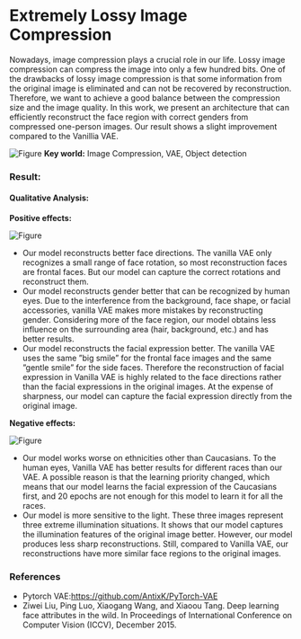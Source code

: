 # Extremely Lossy Image Compression

Nowadays, image compression plays a crucial role in our life. Lossy image compression can compress the image into only a few hundred bits. One of the drawbacks of lossy image compression is that some information from the original image is eliminated and can not be recovered by reconstruction. Therefore, we want to achieve a good balance between the compression size and the image quality. In this work, we present an architecture that can efficiently reconstruct the face region with correct genders from compressed one-person images. Our result shows a slight improvement compared to the Vanillia VAE.

![Figure](https://github.com/wen0705/Extreme_Lossy-_Image_Compression/blob/main/fig/model.png)
**Key world:**
Image Compression, VAE, Object detection
### Result:
<!-- We conduct both qualitative and quantitative comparisons of Vanilla VAE and our VAE. Due to our limited computing power on colab (one GPU with a limit using time), we only conducted 20 epoch for each module. According to \cite{Subramanian2020}, the minimum epoch number to converge is 50 for vanilla VAE, therefore, our result only shows a slight improvement compared to the Vanilla VAE, especially in quantitative analysis. -->
#### Qualitative Analysis:
**Positive effects:**

![Figure](https://github.com/wen0705/Extreme_Lossy-_Image_Compression/blob/main/fig/advantage.jpg)
- Our model reconstructs better face directions. The vanilla VAE only recognizes a small range of face rotation, so most reconstruction faces are frontal faces. But our model can capture the correct rotations and reconstruct them.
- Our model reconstructs gender better that can be recognized by human eyes. Due to the interference from the background, face shape, or facial accessories, vanilla VAE makes more mistakes by reconstructing gender. Considering more of the face region, our model obtains less influence on the surrounding area (hair, background, etc.) and has better results.
- Our model reconstructs the facial expression better. The vanilla VAE uses the same ”big smile” for the frontal face images and the same ”gentle smile” for the side faces. Therefore the reconstruction of facial expression in Vanilla VAE is highly related to the face directions rather than the facial expressions in the original images. At the expense of sharpness, our model can capture the facial expression directly from the original image.

**Negative effects:**

![Figure](https://github.com/wen0705/Extreme_Lossy-_Image_Compression/blob/main/fig/disadvantage.jpg)
- Our model works worse on ethnicities other than Caucasians. To the human eyes, Vanilla VAE has better results for different races than our VAE. A possible reason is that the learning priority changed, which means that our model learns the facial expression of the Caucasians first, and 20 epochs are not enough for this model to learn it for all the races.
- Our model is more sensitive to the light. These three images represent three extreme illumination situations. It shows that our model captures the illumination features of the original image better. However, our model produces less sharp reconstructions. Still, compared to Vanilla VAE, our reconstructions have more similar face regions to the original images.



<!-- To approximate the best true distribution  of Z, we form a distribution p<sub>model</sub>(Z|X), which will be learned through a Gaussian-distribution.

We use Kullback-Leibler divergence between the encoder’s distribution p<sub>model</sub>(Z) and p<sub>data</sub>(Z|X) to present the loss L<sub>prior</sub>. This divergence measures how much information is lost when use p<sub>model</sub>(Z) to represent p<sub>data</sub>(Z|X). Then we sample Z<sub>p</sub> from this distribution.

The discriminator consists of a fixed stable VQA module, which presents the probable feature extraction, and a classification network C which assigns one to samples from p<sub>data</sub>(X) and zero to samples from p<sub>decoded</sub>(X|Z).
Define C<sub>r</sub> as the layer which denotes the probability of the image being original. This probability distribution from C<sub>r</sub> is the approximation of p<sub>data</sub>(X). 

Define Y as the hidden representation in the layer \subC<sub>r</sub>.

Given the discriminator X,  X<sub>hat</sub>,  X<sub>p</sub> as input and collect the corresponding Y : 
X --> 
<!-- Y, X<sub>hat</sub> -->
<!-- Y<sub>hat</sub>, X<sub>p</sub> --> 
<!-- Y<sub>p</sub> --> 
<!-- -->
<!-- The correspondence losses L<sub>GAN</sub> and L<sub>Disc</sub> are defined as follows: -->

<!-- Back-propagation: We use the partial derivation of L<sub>prior</sub> + L<sub>disc</sub> to update parameters in Encoder, use the partial derivation of r L<sub>disc</sub> - L<sub>GAN</sub> to update parameters in Decoder and use  the partial derivation of L<sub>GAN</sub> to update the parameters in Discriminator. -->

<!-- 
## Current Status:
-  We settled the basic structure of our network and most of our loss functions. Also we filtered out a reference-valuable existed algorithm and understand the proof process.
-  We tried to build a VAE demo with pytorch. [processing]
-  We tried to find\train a stable high quality network. [encountered problem with GPU,CUDA,CUDNN,torch conflict] -->


### References
- Pytorch VAE:https://github.com/AntixK/PyTorch-VAE
- Ziwei Liu, Ping Luo, Xiaogang Wang, and Xiaoou Tang. Deep learning face attributes in the wild. In Proceedings of International Conference on Computer Vision (ICCV), December 2015.

<!-- - ### VAE-GAN
  - [【MAIN Algo】Autoencoding beyond pixels using a learned similarity metric](https://arxiv.org/pdf/1512.09300.pdf)

- ### VQA
  - [Deep Learning and Visual Question Answering](https://towardsdatascience.com/deep-learning-and-visual-question-answering-c8c8093941bc) 
  - [Official-site VQA](https://visualqa.org/)
  - [VQA data reading tools(for evaluation and reading)](https://github.com/GT-Vision-Lab/VQA)
  - [VQA: Visual Question Answering (ICCV 2015)](https://arxiv.org/pdf/1505.00468.pdf)
  - [Generative Neural Network Based Image Compression](http://cs229.stanford.edu/proj2018/report/44.pdf) 
  - [VAE introduction](https://www.tensorflow.org/tutorials/generative/cvae)
  - [End-to-end Optimized Image Compression](https://arxiv.org/abs/1611.01704)
 -->
<!-- ## pretrained Model

- [ns-VQA【current testing...】](https://github.com/kexinyi/ns-vqa)
- [VQA](https://modelzoo.co/model/vqapytorch#pretrained-models)
 -->

<!-- ## image compression
- [image compression and code](https://github.com/zhiqiang-zhu/Image-Compression-Papers-and-Code) -->


